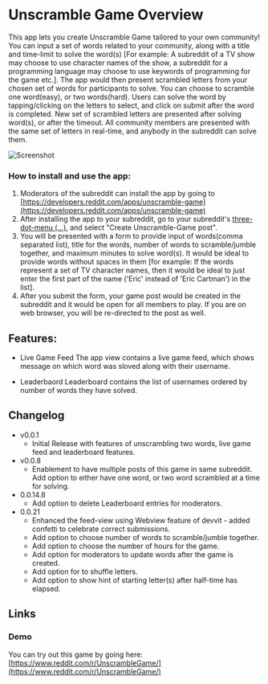 # Unscramble Game Overview
This app lets you create Unscramble Game tailored to your own community! You can input a set of words related to your community, along with a title and time-limit to solve the word(s) [For example: A subreddit of a TV show may choose to use character names of the show, a subreddit for a programming language may choose to use keywords of programming for the game etc.]. The app would then present scrambled letters from your chosen set of words for participants to solve. You can choose to scramble one word(easy), or two words(hard). Users can solve the word by tapping/clicking on the letters to select, and click on submit after the word is completed. New set of scrambled letters are presented after solving word(s), or after the timeout. All community members are presented with the same set of letters in real-time, and anybody in the subreddit can solve them.

![Screenshot](https://i.imgur.com/zt4WEia.png)

### How to install and use the app:

1) Moderators of the subreddit can install the app by going to [https://developers.reddit.com/apps/unscramble-game](https://developers.reddit.com/apps/unscramble-game)
2) After installing the app to your subreddit, go to your subreddit's [three-dot-menu (...)](https://developers.reddit.com/docs/capabilities/menu-actions), and select "Create Unscramble-Game post".
3) You will be presented with a form to provide input of words(comma separated list), title for the words, number of words to scramble/jumble together, and maximum minutes to solve word(s). It would be ideal to provide words without spaces in them [for example: If the words represent a set of TV character names, then it would be ideal to just enter the first part of the name ('Eric' instead of 'Eric Cartman') in the list].
4) After you submit the form, your game post would be created in the subreddit and it would be open for all members to play. If you are on web browser, you will be re-directed to the post as well.

## Features:
* Live Game Feed
The app view contains a live game feed, which shows message on which word was sloved along with their username.

* Leaderbaord
Leaderboard contains the list of usernames ordered by number of words they have solved.

## Changelog
* v0.0.1
  * Initial Release with features of unscrambling two words, live game feed and leaderboard features.
* v0.0.8
  * Enablement to have multiple posts of this game in same subreddit. Add option to either have one word, or two word scrambled at a time for solving.
* 0.0.14.8
  * Add option to delete Leaderboard entries for moderators.
* 0.0.21
  * Enhanced the feed-view using Webview feature of devvit - added confetti to celebrate correct submissions.
  * Add option to choose number of words to scramble/jumble together.
  * Add option to choose the number of hours for the game.
  * Add option for moderators to update words after the game is created.
  * Add option for to shuffle letters.
  * Add option to show hint of starting letter(s) after half-time has elapsed.

## Links
### Demo
You can try out this game by going here:
[https://www.reddit.com/r/UnscrambleGame/](https://www.reddit.com/r/UnscrambleGame/)
